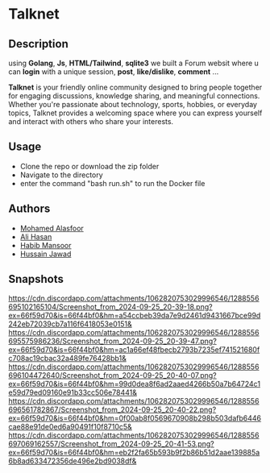 # Talknet

## Description
using **Golang**, **Js**, **HTML/Tailwind**, **sqlite3** we built a Forum websit where u can **login** with a unique session, **post**, **like/dislike**, **comment** ...

**Talknet** is your friendly online community designed to bring people together for engaging discussions, knowledge sharing, and meaningful connections. Whether you're passionate about technology, sports, hobbies, or everyday topics, Talknet provides a welcoming space where you can express yourself and interact with others who share your interests.

## Usage

- Clone the repo or download the zip folder
- Navigate to the directory
- enter the command "bash run.sh" to run the Docker file


## Authors 
- [Mohamed Alasfoor](https://github.com/Mohamed-Alasfoor)
- [Ali Hasan](https://github.com/alihjmm)
- [Habib Mansoor](https://github.com/7abib04)
- [Hussain Jawad](https://github.com/hujaafar)

## Snapshots

https://cdn.discordapp.com/attachments/1062820753029996546/1288556695102165104/Screenshot_from_2024-09-25_20-39-18.png?ex=66f59d70&is=66f44bf0&hm=a54ccbeb39da7e9d2461d9431667bce99d242eb72039cb7a116f6418053e0151&
https://cdn.discordapp.com/attachments/1062820753029996546/1288556695575986236/Screenshot_from_2024-09-25_20-39-47.png?ex=66f59d70&is=66f44bf0&hm=ac1a66ef48fbecb2793b7235ef741521680fc708ac19cbac32a489fe76428bb1&
https://cdn.discordapp.com/attachments/1062820753029996546/1288556696104472640/Screenshot_from_2024-09-25_20-40-07.png?ex=66f59d70&is=66f44bf0&hm=99d0dea8f6ad2aaed4266b50a7b64724c1e59d79ed09160e91b33cc506e78441&
https://cdn.discordapp.com/attachments/1062820753029996546/1288556696561782867/Screenshot_from_2024-09-25_20-40-22.png?ex=66f59d70&is=66f44bf0&hm=0f00ab8f0569670908b298b503dafb6446cae88e91de0ed6a90491f10f8710c5&
https://cdn.discordapp.com/attachments/1062820753029996546/1288556697069162557/Screenshot_from_2024-09-25_20-41-53.png?ex=66f59d70&is=66f44bf0&hm=eb2f2fa65b593b9f2b86b51d2aae139885a6b8ad633472356de496e2bd9038df&
